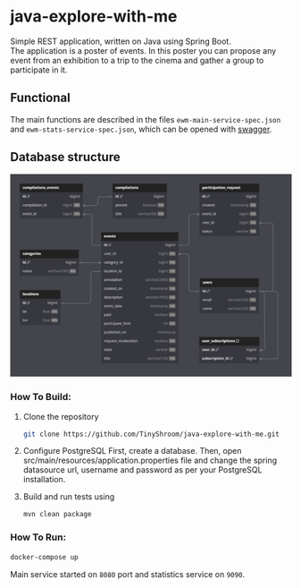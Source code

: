 # java-explore-with-me
Simple REST application, written on Java using Spring Boot.  
The application is a poster of events. In this poster you can propose any event from an exhibition to a trip to the cinema and gather a group to participate in it.

## Functional
The main functions are described in the files `ewm-main-service-spec.json` and `ewm-stats-service-spec.json`, which can be opened with [swagger](https://editor.swagger.io/).

## Database structure
![Database structure in the form of an ER diagram](explore.png)

### How To Build:

1. Clone the repository
   ```sh
   git clone https://github.com/TinyShroom/java-explore-with-me.git
   ```
2. Configure PostgreSQL
   First, create a database. Then, open src/main/resources/application.properties file and change the spring datasource url, username and password as per your PostgreSQL installation.

3. Build and run tests using
   ```sh
   mvn clean package
   ```

### How To Run:
   ```sh
   docker-compose up
   ```
Main service started on `8080` port and statistics service on `9090`.

